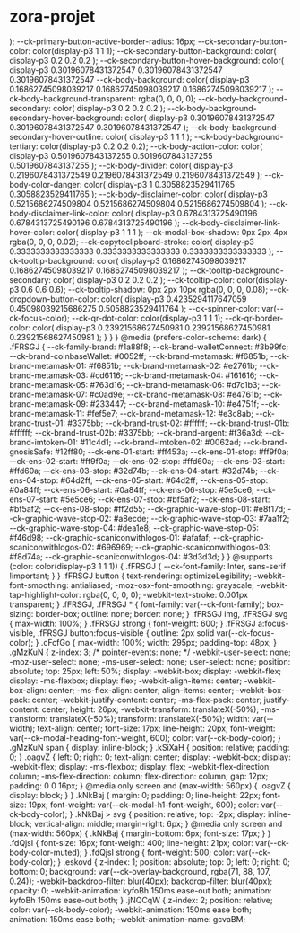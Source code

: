 
# zora-projet
);
					--ck-primary-button-active-border-radius: 16px;
					--ck-secondary-button-color: color(display-p3 1 1 1);
					--ck-secondary-button-background: color(
						display-p3 0.2 0.2 0.2
					);
					--ck-secondary-button-hover-background: color(
						display-p3 0.30196078431372547 0.30196078431372547
							0.30196078431372547
					--ck-body-background: color(
						display-p3 0.16862745098039217 0.16862745098039217
							0.16862745098039217
					);
					--ck-body-background-transparent: rgba(0, 0, 0, 0);
					--ck-body-background-secondary: color(
						display-p3 0.2 0.2 0.2
					);
					--ck-body-background-secondary-hover-background: color(
						display-p3 0.30196078431372547 0.30196078431372547
							0.30196078431372547
					);
					--ck-body-background-secondary-hover-outline: color(
						display-p3 1 1 1
					);
					--ck-body-background-tertiary: color(display-p3 0.2 0.2 0.2);
					--ck-body-action-color: color(
						display-p3 0.5019607843137255 0.5019607843137255
							0.5019607843137255
					);
					--ck-body-divider: color(
						display-p3 0.2196078431372549 0.2196078431372549
							0.2196078431372549
					);
					--ck-body-color-danger: color(
						display-p3 1 0.3058823529411765 0.3058823529411765
					);
					--ck-body-disclaimer-color: color(
						display-p3 0.5215686274509804 0.5215686274509804
							0.5215686274509804
					);
					--ck-body-disclaimer-link-color: color(
						display-p3 0.6784313725490196 0.6784313725490196
							0.6784313725490196
					);
					--ck-body-disclaimer-link-hover-color: color(
						display-p3 1 1 1
					);
					--ck-modal-box-shadow: 0px 2px 4px rgba(0, 0, 0, 0.02);
					--ck-copytoclipboard-stroke: color(
						display-p3 0.3333333333333333 0.3333333333333333
							0.3333333333333333
					);
					--ck-tooltip-background: color(
						display-p3 0.16862745098039217 0.16862745098039217
							0.16862745098039217
					);
					--ck-tooltip-background-secondary: color(
						display-p3 0.2 0.2 0.2
					);
					--ck-tooltip-color: color(display-p3 0.6 0.6 0.6);
					--ck-tooltip-shadow: 0px 2px 10px rgba(0, 0, 0, 0.08);
					--ck-dropdown-button-color: color(
						display-p3 0.4235294117647059 0.45098039215686275
							0.5058823529411764
					);
					--ck-spinner-color: var(--ck-focus-color);
					--ck-qr-dot-color: color(display-p3 1 1 1);
					--ck-qr-border-color: color(
						display-p3 0.23921568627450981 0.23921568627450981
							0.23921568627450981
					);
				}
			}
		}
		@media (prefers-color-scheme: dark) {
			.fFRSGJ {
				--ck-family-brand: #1a88f8;
				--ck-brand-walletConnect: #3b99fc;
				--ck-brand-coinbaseWallet: #0052ff;
				--ck-brand-metamask: #f6851b;
				--ck-brand-metamask-01: #f6851b;
				--ck-brand-metamask-02: #e2761b;
				--ck-brand-metamask-03: #cd6116;
				--ck-brand-metamask-04: #161616;
				--ck-brand-metamask-05: #763d16;
				--ck-brand-metamask-06: #d7c1b3;
				--ck-brand-metamask-07: #c0ad9e;
				--ck-brand-metamask-08: #e4761b;
				--ck-brand-metamask-09: #233447;
				--ck-brand-metamask-10: #e4751f;
				--ck-brand-metamask-11: #fef5e7;
				--ck-brand-metamask-12: #e3c8ab;
				--ck-brand-trust-01: #3375bb;
				--ck-brand-trust-02: #ffffff;
				--ck-brand-trust-01b: #ffffff;
				--ck-brand-trust-02b: #3375bb;
				--ck-brand-argent: #f36a3d;
				--ck-brand-imtoken-01: #11c4d1;
				--ck-brand-imtoken-02: #0062ad;
				--ck-brand-gnosisSafe: #12ff80;
				--ck-ens-01-start: #ff453a;
				--ck-ens-01-stop: #ff9f0a;
				--ck-ens-02-start: #ff9f0a;
				--ck-ens-02-stop: #ffd60a;
				--ck-ens-03-start: #ffd60a;
				--ck-ens-03-stop: #32d74b;
				--ck-ens-04-start: #32d74b;
				--ck-ens-04-stop: #64d2ff;
				--ck-ens-05-start: #64d2ff;
				--ck-ens-05-stop: #0a84ff;
				--ck-ens-06-start: #0a84ff;
				--ck-ens-06-stop: #5e5ce6;
				--ck-ens-07-start: #5e5ce6;
				--ck-ens-07-stop: #bf5af2;
				--ck-ens-08-start: #bf5af2;
				--ck-ens-08-stop: #ff2d55;
				--ck-graphic-wave-stop-01: #e8f17d;
				--ck-graphic-wave-stop-02: #a8ecde;
				--ck-graphic-wave-stop-03: #7aa1f2;
				--ck-graphic-wave-stop-04: #dea1e8;
				--ck-graphic-wave-stop-05: #f46d98;
				--ck-graphic-scaniconwithlogos-01: #afafaf;
				--ck-graphic-scaniconwithlogos-02: #696969;
				--ck-graphic-scaniconwithlogos-03: #f8d74a;
				--ck-graphic-scaniconwithlogos-04: #3d3d3d;
			}
		}
		@supports (color: color(display-p3 1 1 1)) {
			.fFRSGJ {
				--ck-font-family: Inter, sans-serif !important;
			}
		}
		.fFRSGJ button {
			text-rendering: optimizeLegibility;
			-webkit-font-smoothing: antialiased;
			-moz-osx-font-smoothing: grayscale;
			-webkit-tap-highlight-color: rgba(0, 0, 0, 0);
			-webkit-text-stroke: 0.001px transparent;
		}
		.fFRSGJ,
		.fFRSGJ * {
			font-family: var(--ck-font-family);
			box-sizing: border-box;
			outline: none;
			border: none;
		}
		.fFRSGJ img,
		.fFRSGJ svg {
			max-width: 100%;
		}
		.fFRSGJ strong {
			font-weight: 600;
		}
		.fFRSGJ a:focus-visible,
		.fFRSGJ button:focus-visible {
			outline: 2px solid var(--ck-focus-color);
		}
		.cFcfGo {
			max-width: 100%;
			width: 295px;
			padding-top: 48px;
		}
		.gMzKuN {
			z-index: 3;
			/* pointer-events: none; */
			-webkit-user-select: none;
			-moz-user-select: none;
			-ms-user-select: none;
			user-select: none;
			position: absolute;
			top: 25px;
			left: 50%;
			display: -webkit-box;
			display: -webkit-flex;
			display: -ms-flexbox;
			display: flex;
			-webkit-align-items: center;
			-webkit-box-align: center;
			-ms-flex-align: center;
			align-items: center;
			-webkit-box-pack: center;
			-webkit-justify-content: center;
			-ms-flex-pack: center;
			justify-content: center;
			height: 26px;
			-webkit-transform: translateX(-50%);
			-ms-transform: translateX(-50%);
			transform: translateX(-50%);
			width: var(--width);
			text-align: center;
			font-size: 17px;
			line-height: 20px;
			font-weight: var(--ck-modal-heading-font-weight, 600);
			color: var(--ck-body-color);
		}
		.gMzKuN span {
			display: inline-block;
		}
		.kSiXaH {
			position: relative;
			padding: 0;
		}
		.oagvZ {
			left: 0;
			right: 0;
			text-align: center;
			display: -webkit-box;
			display: -webkit-flex;
			display: -ms-flexbox;
			display: flex;
			-webkit-flex-direction: column;
			-ms-flex-direction: column;
			flex-direction: column;
			gap: 12px;
			padding: 0 0 16px;
		}
		@media only screen and (max-width: 560px) {
			.oagvZ {
				display: block;
			}
		}
		.kNkBaj {
			margin: 0;
			padding: 0;
			line-height: 22px;
			font-size: 19px;
			font-weight: var(--ck-modal-h1-font-weight, 600);
			color: var(--ck-body-color);
		}
		.kNkBaj > svg {
			position: relative;
			top: -2px;
			display: inline-block;
			vertical-align: middle;
			margin-right: 6px;
		}
		@media only screen and (max-width: 560px) {
			.kNkBaj {
				margin-bottom: 6px;
				font-size: 17px;
			}
		}
		.fdQjsI {
			font-size: 16px;
			font-weight: 400;
			line-height: 21px;
			color: var(--ck-body-color-muted);
		}
		.fdQjsI strong {
			font-weight: 500;
			color: var(--ck-body-color);
		}
		.eskovd {
			z-index: 1;
			position: absolute;
			top: 0;
			left: 0;
			right: 0;
			bottom: 0;
			background: var(--ck-overlay-background, rgba(71, 88, 107, 0.24));
			-webkit-backdrop-filter: blur(40px);
			backdrop-filter: blur(40px);
			opacity: 0;
			-webkit-animation: kyfoBh 150ms ease-out both;
			animation: kyfoBh 150ms ease-out both;
		}
		.jNQCqW {
			z-index: 2;
			position: relative;
			color: var(--ck-body-color);
			-webkit-animation: 150ms ease both;
			animation: 150ms ease both;
			-webkit-animation-name: gcvaBM;
